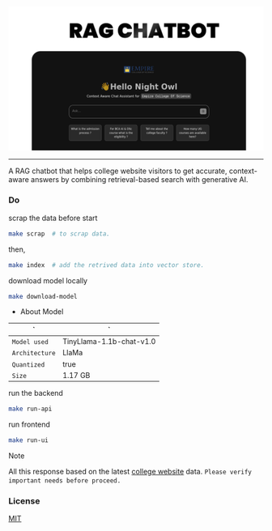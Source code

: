 <div align="center" style="color: black;">
<img src="./public/preview.png"/>
</div>

---

A RAG chatbot that helps college website visitors to get accurate, context-aware answers by combining retrieval-based search with generative AI.


### Do

scrap the data before start
```bash
make scrap  # to scrap data.
```

then,
```bash
make index  # add the retrived data into vector store.
```

download model locally
```bash
make download-model
```

  - About Model

|` |  `  |
|---|-|
|`Model used`    | TinyLlama-1.1b-chat-v1.0|
|`Architecture`  | LlaMa                   |
|`Quantized`     | true                    |
|`Size`          | 1.17 GB                 |



run the backend
```bash
make run-api
```

run frontend
```bash
make run-ui
```


> [!NOTE]
> All this response based on the latest [college website](https://empirecollege.in/) data.
> `Please verify important needs before proceed.`

### License
[MIT](LICENSE)
